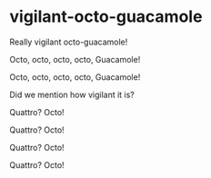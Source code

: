 # vigilant-octo-guacamole

Really vigilant octo-guacamole!

Octo, octo, octo, octo,
Guacamole!

Octo, octo, octo, octo,
Guacamole!

Did we mention how vigilant it is?

Quattro?
Octo!

Quattro?
Octo!

Quattro?
Octo!

Quattro?
Octo!
